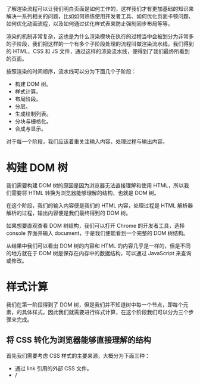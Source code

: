 了解渲染流程可以让我们明白页面是如何工作的，这样我们才有更加基础的知识来解决一系列相关的问题，比如如何熟练使用开发者工具、如何优化页面卡顿问题、如何优化动画流程，以及如何通过优化样式表来防止强制同步布局等等。

渲染的机制非常复杂，这也是为什么渲染模块在执行的过程当中会被划分为非常多的子阶段，我们把这样的一个有多个子阶段处理的流程叫做渲染流水线。我们得到的 HTML、CSS 和 JS 文件，通过这样的渲染流水线，便得到了我们最终所看到的页面。

按照渲染的时间顺序，流水线可以分为下面几个子阶段：

+ 构建 DOM 树。
+ 样式计算。
+ 布局阶段。
+ 分层。
+ 生成绘制列表。
+ 分块与栅格化。
+ 合成与显示。

对于每一个阶段，我们应该着重关注输入内容，处理过程与输出内容。

# 构建 DOM 树

我们需要构建 DOM 树的原因是因为浏览器无法直接理解和使用 HTML，所以我们需要将 HTML 转换为浏览器能够理解的结构，也就是 DOM 树。

在这个阶段，我们的输入内容便是我们的 HTML 内容，处理过程是 HTML 解析器解析的过程，输出内容便是我们最终得到的 DOM 树。

如果想要直观查看 DOM 树结构，我们可以打开 Chrome 的开发者工具，选择 console 界面并输入 document，于是我们便能看到一个完整的 DOM 树结构。

从结果中我们可以看出 DOM 树的内容和 HTML 的内容几乎是一样的，但是不同的地方就在于 DOM 树是保存在内存中的数据结构，可以通过 JavaScript 来查询或修改。

# 样式计算

我们在第一阶段得到了 DOM 树，但是我们并不知道树中每一个节点，即每个元素，的具体样式，因此我们就需要进行样式计算，在这个阶段我们可以分为三个步骤来完成。

## 将 CSS 转化为浏览器能够直接理解的结构

首先我们需要考虑 CSS 样式的主要来源，大概分为下面三种：

+ 通过 link 引用的外部 CSS 文件。
+ /<style> 标签内的 CSS 内容。
+ 元素 style 属性中内嵌的 CSS。

与 HTML 文件一样，浏览器仍然无法直接理解这些纯文本的 CSS 样式，所以当渲染引擎接受到 CSS 文本时，会执行一个转换操作：将 CSS 文本转换为浏览器可以理解的结构 styleSheets。

我们同样可以通过 Chrome 的 console 页面中查看样式的结构，输入 document.styleSheets 就可以看到样式表。从结果中发现，样式表已经包含了上面提到过的三种来源的所有样式。同样这样的结构也具备了查询和修改的功能。

##  转换样式表中的属性值，使其标准化

CSS 不同的属性具有不同的量纲，比如字体大小的单位、长度宽度可能用百分比的形式来进行描述，以及颜色会用字符串的形式描述一些常见颜色等等。但是这些都并不是我们属性值的一个标准，因此我们需要将其标准化，也就是将所有的值转换为渲染引擎容易理解的计算结果。

## 计算出 DOM 树中每个节点的具体样式

在样式的属性值已经标准化后，接下来我们就需要计算 DOM 树中每个节点的样式属性了，这中间就涉及到 CSS 的继承规则和层叠规则。

CSS 继承规则指的是每个节点都会包含父节点的样式。

CSS 层叠规则定义了如何合并来自多个源的属性值的算法，CSS 的全称「层叠样式表」就强调了这一点，层叠规则在 CSS 中处于核心地位。

经历过了这三个步骤，我们在这个阶段最终输出的内容便是每个节点的样式，这被保存在了computed styles 当中。

# 布局阶段

尽管我们现在已经得到了 DOM 树以及 DOM 树中节点的样式，但是我们还并不知道每个元素具体的几何分布，因此还不能够直接显示页面，接下来我们就需要计算出多目数中每个可见元素的几何位置在何处，我们把这个计算过程叫做布局。

在布局阶段需要完成两个任务，创建布局树和布局计算。

## 创建布局树

在我们的 DOM 树当中，有一部分元素是并不显示的节点，比如 head 标签；有的元素可能是暂时不可见的节点，比如设置了 `display: none` 属性，所以我们在计算并显示具体的布局之前，我们需要额外购建一棵只包含可见元素的布局树。

为了构建布局树，浏览器大体完成了下面这些工作（1）便利 DOM 树中的所有可见节点，并把这些节点加入布局树中（2）不可见的节点会被布局树忽略。

## 布局计算

布局计算过程非常复杂，我们暂时先不在此处提及。但是我们要知道的是我们在这个阶段已经得到了最终的布局树，并且知道了每一个节点具体的布局值。

# 分层

从直观而言，我们已经得到了每个节点的样式，得到了每个节点应该的布局位置，似乎接下来就应该开始正式的绘制页面了，但是并不是。

由于页面中存在许多复杂的效果，比如 3D 变换、页面滚动，或者使用 `z-index` 属性，所以我们为了更加方便的实现这些效果，渲染引擎还需要为特定的节点生成专用的图层，并生成一颗对应的图层数。

我们可以在 Chrome 的 layers 标签中查看可视化页面的分层情况，从效果上看我们可以发现，渲染引擎将页面分为了很多图层，这些图层按照一定顺序叠加在一起，才形成了最终的页面。

很多时候并不是布局树中的每一个节点都包含了一个图层，如果一个节点没有对应的图层，那么这个节点就会从属于父节点所在的图层，但是不管怎么样，最终每一个节点都会直接或间接的从属于一个图层。

那么我们就需要考虑，到底在什么条件下，渲染引擎才会为特定的节点创建新的图层。事实上通常满足下面两点中任意一点的节点都将会被提升为单独的一个图层：

+ 拥有层叠上下文属性的元素会被提升为单独的一层。页面本身是一个二维布局，但是层叠上下文能够让 HTML 元素具有三维的概念，这些 HTML 元素会按照自身属性的优先级分布垂直在这个二维平面的 z 轴。明确了定位属性的元素、定义透明属性的元素以及使用了 CSS 滤镜的元素等等都拥有了层叠上下文属性
+ 需要剪裁的地方也会被创建为图层。

# 生成绘制列表

在我们已经完成图层树的构建后，渲染引擎将会对图层树中的每一个图层进行绘制，接下来我们关注一下，渲染引擎如何实现图层绘制。

渲染引擎会把图层的绘制拆分为很多小的绘制指令，然后将这些绘制指令按照顺序组成一个待绘制列表。

# 栅格化操作

绘制列表只是用来记录绘制顺序和绘制指令的列表，而实际上绘制操作是由渲染引擎中的合成线程来完成的。

当图层的绘制列表准备后，主线程会将这个绘制列表提交给合成线程。

通常一个页面可能很大，但是用户只能看到其中的一个部分，我们将用户可以看到的这个部分叫做视口，在有些情况下有的图层可以很大，比如有的页面我们需要使用滚动条滚动好久才能滚动到页面底部，但是通过视图用户只能看到页面的很小一部分，所以在这种情况下，如果我们想要绘制所有图层内容的话，就会产生过于大的开销，这是没有必要的。基于这个原因，合成线程会将图层划分为图块。

接下来合成线程会按照视口附近的图块来优先⽣成位图，实际生成位图的操作是由栅格化来执行的。所谓栅格化，是指将图块转换为位图。

而图块是栅格化执⾏的最小单位。渲染进程维护了⼀个栅格化的线程池，所有的图块栅格化都是在线程池内执行的。

# 合成和显示

一旦所有图块都被光栅化，合成线程就会生成⼀个绘制图块的命令 DrawQuad，然后将该命令提交给浏览器进程。

浏览器进程中有⼀个叫 viz 的组件，用于接收合成线程发过来的 DrawQuad 命令，然后根据 DrawQuad 命令，将其页面内容绘制到内存中，最后再将内存显⽰在屏幕上。

到这⾥，经过这⼀系列的阶段，编写好的 HTML、CSS、JavaScript 文件，就可以显示出来了。

# 总结

完整的渲染流程大致如下：

1. 渲染进程将 HTML 内容转换为浏览器能够读懂的 DOM 树结构。 
2. 渲染引擎将 CSS 样式表转化为浏览器可以理解的 styleSheets，并计算出 DOM 节点的样式。
3. 创建布局树，并计算元素的布局信息。
4. 对布局树进行分层，并⽣成分层树。
5. 为每个图层生成绘制列表，并将其提交到合成线程。
6. 合成线程将图层分成图块，并在光栅化线程池中将图块转换成位图。
7. 合成线程发送绘制图块命令DrawQuad给浏览器进程。
8. 浏览器进程根据DrawQuad消息生成页面，并显示到显⽰器上。
